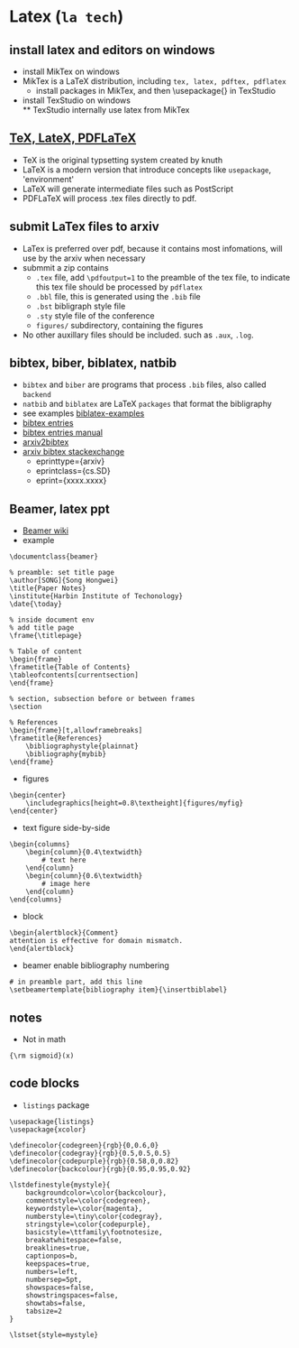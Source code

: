 # Latex (`la tech`)

## install latex and editors on windows
* install MikTex on windows
* MikTex is a LaTeX distribution, including `tex, latex, pdftex, pdflatex`
  * install packages in MikTex, and then \usepackage{} in TexStudio
* install TexStudio on windows  
  ** TexStudio internally use latex from MikTex
  
## [TeX, LateX, PDFLaTeX](https://www.overleaf.com/learn/latex/Articles/The_TeX_family_tree:_LaTeX,_pdfTeX,_XeTeX,_LuaTeX_and_ConTeXt)
* TeX is the original typsetting system created by knuth
* LaTeX is a modern version that introduce concepts like `usepackage`, 'environment'
* LaTeX will generate intermediate files such as PostScript
* PDFLaTeX will process .tex files directly to pdf.

## submit LaTex files to arxiv
* LaTex is preferred over pdf, because it contains most infomations, will use by the arxiv when necessary
* submmit a zip contains  
  * `.tex` file, add `\pdfoutput=1` to the preamble of the tex file, to indicate this tex file should be processed by `pdflatex`
  * `.bbl` file, this is generated using the `.bib` file
  * `.bst` bibligraph style file
  * `.sty` style file of the conference
  * `figures/` subdirectory, containing the figures
* No other auxillary files should be included. such as `.aux`, `.log`.

## bibtex, biber, biblatex, natbib
* `bibtex` and `biber` are programs that process `.bib` files, also called `backend`
* `natbib` and `biblatex` are LaTeX `packages` that format the bibligraphy
* see examples [biblatex-examples](http://ctan.cs.uu.nl/macros/latex/contrib/biblatex/doc/examples/biblatex-examples.bib)
* [bibtex entries](https://www.andy-roberts.net/res/writing/latex/bibentries.pdf)
* [bibtex entries manual](http://bib-it.sourceforge.net/help/fieldsAndEntryTypes.php)
* [arxiv2bibtex](https://arxiv2bibtex.org/?q=1904.05204+&format=bibtex)
* [arxiv bibtex stackexchange](https://tex.stackexchange.com/questions/49757/what-should-an-entry-for-arxiv-entries-look-like-for-biblatex)
  * eprinttype={arxiv}
  * eprintclass={cs.SD}
  * eprint={xxxx.xxxx}
  
## Beamer, latex ppt
* [Beamer wiki](https://en.wikibooks.org/wiki/LaTeX/Presentations)
* example
```
\documentclass{beamer}

% preamble: set title page
\author[SONG]{Song Hongwei}
\title{Paper Notes}
\institute{Harbin Institute of Techonology}
\date{\today}

% inside document env
% add title page
\frame{\titlepage}

% Table of content
\begin{frame}
\frametitle{Table of Contents}
\tableofcontents[currentsection]
\end{frame}

% section, subsection before or between frames
\section

% References
\begin{frame}[t,allowframebreaks]
\frametitle{References}
	\bibliographystyle{plainnat}
	\bibliography{mybib}
\end{frame}
```
* figures
```
\begin{center}
	\includegraphics[height=0.8\textheight]{figures/myfig}
\end{center}
```
* text figure side-by-side
```
\begin{columns}
	\begin{column}{0.4\textwidth}
		# text here
	\end{column}
	\begin{column}{0.6\textwidth}
		# image here
	\end{column}
\end{columns}
```

* block
```
\begin{alertblock}{Comment}
attention is effective for domain mismatch.
\end{alertblock}
```

* beamer enable bibliography numbering
```
# in preamble part, add this line
\setbeamertemplate{bibliography item}{\insertbiblabel}
```
## notes
* Not in math
```
{\rm sigmoid}(x)
```

## code blocks
* `listings` package
```
\usepackage{listings}
\usepackage{xcolor}
 
\definecolor{codegreen}{rgb}{0,0.6,0}
\definecolor{codegray}{rgb}{0.5,0.5,0.5}
\definecolor{codepurple}{rgb}{0.58,0,0.82}
\definecolor{backcolour}{rgb}{0.95,0.95,0.92}
 
\lstdefinestyle{mystyle}{
    backgroundcolor=\color{backcolour},   
    commentstyle=\color{codegreen},
    keywordstyle=\color{magenta},
    numberstyle=\tiny\color{codegray},
    stringstyle=\color{codepurple},
    basicstyle=\ttfamily\footnotesize,
    breakatwhitespace=false,         
    breaklines=true,                 
    captionpos=b,                    
    keepspaces=true,                 
    numbers=left,                    
    numbersep=5pt,                  
    showspaces=false,                
    showstringspaces=false,
    showtabs=false,                  
    tabsize=2
}
 
\lstset{style=mystyle}
```
